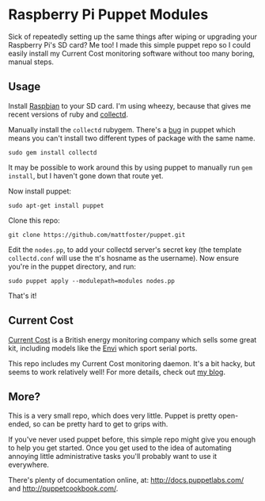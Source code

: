 # Raspberry Pi Puppet Modules

Sick of repeatedly setting up the same things after wiping or upgrading your
Raspberry Pi's SD card? Me too! I made this simple puppet repo so I could
easily install my Current Cost monitoring software without too many boring,
manual steps.

## Usage

Install [Raspbian](http://www.raspbian.org) to your SD card. I'm using wheezy,
because that gives me recent versions of ruby and [collectd](http://collectd.org).
  
Manually install the `collectd` rubygem. There's a 
[bug](http://projects.puppetlabs.com/issues/1398) in puppet which means
you can't install two different types of package with the same name.
 
    sudo gem install collectd

It may be possible to work around this by using puppet to manually run `gem
install`, but I haven't gone down that route yet.

Now install puppet:

    sudo apt-get install puppet

Clone this repo:

    git clone https://github.com/mattfoster/puppet.git

Edit the `nodes.pp`, to add your collectd server's secret key (the template
`collectd.conf` will use the π's hosname as the username). Now ensure you're in
the puppet directory, and run:

    sudo puppet apply --modulepath=modules nodes.pp 

That's it!

## Current Cost 

[Current Cost](http://www.currentcost.com/) is a British energy monitoring
company which sells some great kit, including models like the 
[Envi](http://www.currentcost.com/product-envi.html) which sport serial ports.

This repo includes my Current Cost monitoring daemon. It's a bit hacky, but
seems to work relatively well!  For more details, check out 
[my blog](http://hackerific.net/2012/02/27/monitoring-things-with-collectd/).

## More?

This is a very small repo, which does very little. Puppet is pretty open-ended,
so can be pretty hard to get to grips with.

If you've never used puppet before, this simple repo might give you enough to
help you get started. Once you get used to the idea of automating annoying
little administrative tasks you'll probably want to use it everywhere.

There's plenty of documentation online, at: http://docs.puppetlabs.com/ and
http://puppetcookbook.com/.
